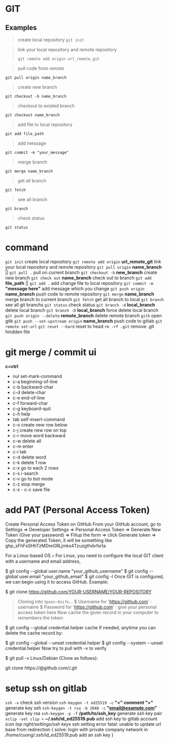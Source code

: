# GIT
## Examples
> create local repository
> `git init`

> link your local repository and remote repository
>
> `git remote add origin url_remote_git`

> pull code from remote
```
git pull origin name_branch
```

> create new branch
```
git checkout -b name_branch
```

> checkout to existed branch
```
git checkout name_branch
```

> add file to local repository
```
git add file_path
```

> add message
```
git commit -m "your_message"
```

> merge branch
```
git merge name_branch
```

> get all branch
```
git fetch
```

> see all branch
```
git branch
```

> check status
```
git status
```

# command
`git init`                                            create local repository
`git remote add origin` **url_remote_git**            link your local repository and remote repository
`git pull origin` **name_branch** || `git pull .`     pull on current branch
`git checkout -b` **new_branch**                      create new branch
`git check out` **name_branch**                       check out to branch
`git add` **file_path** || `git add .`                add change file to local repository
`git commit -m` **"message here"**                    add message which you change
`git push origin` **name_branch**                     push code to remote repository
`git merge` **name_branch**                           merge branch to current branch
`git fetch`                                           get all branch to local
`git branch`                                          see all git branchs
`git status`                                          check status
`git branch -d` **local_branch**                      delete local branch
`git branch -D` **local_branch**                      force delete local branch
`git push origin --delete` **remote_branch**          delete remote branch
`gitk`                                                open gitk
`git push --set-upstream origin` **name_branch**      push code to gitlab
`git remote set-url`
`git reset --hard`                                    reset to head
`rm -rf .git`                                         remove .git hindden file
# git merge / commit ui
**c=ctrl**
- nul             set-mark-command
- c-a             beginning-of-line
- c-b             backward-char
- c-d             delete-char
- c-e             end-of-line
- c-f             forward-char
- c-g             keyboard-quit
- c-h             help
- tab             self-insert-command
- c-o             create new row below
- c-j             create new row on top
- c-r             move word backward
- c-w             delete all
- c-m             enter
- c-i             tab
- c-d             delete word
- c-k             delete 1 row
- c-x             go to each 2 rows
- c-s             i-search
- c-v             go to bot mode
- c-z             stop merge
- c-x - c-c       save file

# add PAT (Personal Access Token)
Create Personal Access Token on GitHub
From your GitHub account, go to Settings => Developer Settings => Personal Access Token => Generate New Token (Give your password) => Fillup the form => click Generate token => Copy the generated Token, it will be something like ghp_sFhFsSHhTzMDreGRLjmks4Tzuzgthdvfsrta

For a Linux-based OS ⤴
For Linux, you need to configure the local GIT client with a username and email address,

$ git config --global user.name "your_github_username"
$ git config --global user.email "your_github_email"
$ git config -l
Once GIT is configured, we can begin using it to access GitHub. Example:

$ git clone https://github.com/YOUR-USERNAME/YOUR-REPOSITORY
> Cloning into `Spoon-Knife`...
$ Username for 'https://github.com' : username
$ Password for 'https://github.com' : give your personal access token here
Now cache the given record in your computer to remembers the token:

$ git config --global credential.helper cache
If needed, anytime you can delete the cache record by:

$ git config --global --unset credential.helper
$ git config --system --unset credential.helper
Now try to pull with -v to verify

$ git pull -v
Linux/Debian (Clone as follows):

git clone https://<tokenhere>@github.com/<user>/<repo>.git

# setup ssh on gitlab
`ssh -v`                                                    check ssh version 
`ssh-keygen -t ed25519 -c` **"<" comment ">"**              generate key ssh
`ssh-keygen -t rsa -b 2048 -c` **"email@example.com"**      generate key rsa
`ssh-keygen -p -f` **/path/to/ssh_key**                     generate ssh key pair
`xclip -sel clip <` **~/.ssh/id_ed25519.pub**               add ssh key to gitlab account
*icon top right/settings/ssh keys*                          ssh setting 
error fatal: unable to update url base from redirection {
      solve: login with private company network
in */home/cuong/.ssh/id_ed25519.pub*   add an ssh key
}